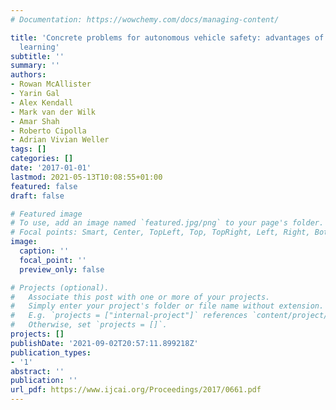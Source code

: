 ```yaml
---
# Documentation: https://wowchemy.com/docs/managing-content/

title: 'Concrete problems for autonomous vehicle safety: advantages of Bayesian deep
  learning'
subtitle: ''
summary: ''
authors:
- Rowan McAllister
- Yarin Gal
- Alex Kendall
- Mark van der Wilk
- Amar Shah
- Roberto Cipolla
- Adrian Vivian Weller
tags: []
categories: []
date: '2017-01-01'
lastmod: 2021-05-13T10:08:55+01:00
featured: false
draft: false

# Featured image
# To use, add an image named `featured.jpg/png` to your page's folder.
# Focal points: Smart, Center, TopLeft, Top, TopRight, Left, Right, BottomLeft, Bottom, BottomRight.
image:
  caption: ''
  focal_point: ''
  preview_only: false

# Projects (optional).
#   Associate this post with one or more of your projects.
#   Simply enter your project's folder or file name without extension.
#   E.g. `projects = ["internal-project"]` references `content/project/deep-learning/index.md`.
#   Otherwise, set `projects = []`.
projects: []
publishDate: '2021-09-02T20:57:11.899218Z'
publication_types:
- '1'
abstract: ''
publication: ''
url_pdf: https://www.ijcai.org/Proceedings/2017/0661.pdf
---
```

